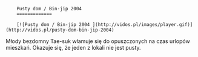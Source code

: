 
        Pusty dom / Bin-jip 2004 
        =============
        
        [![Pusty dom / Bin-jip 2004 ](http://vidos.pl/images/player.gif)](http://vidos.pl/pusty-dom-bin-jip-2004)
        
        
 Młody bezdomny Tae-suk włamuje się do opuszczonych na czas urlopów mieszkań. Okazuje się, że jeden z lokali nie jest pusty.
    